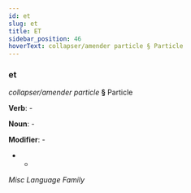 ```yaml
---
id: et
slug: et
title: ET
sidebar_position: 46
hoverText: collapser/amender particle § Particle
---
```


### et

*collapser/amender particle* **§** Particle

**Verb**: -

**Noun**: -

**Modifier**: -

- -

*Misc Language Family*